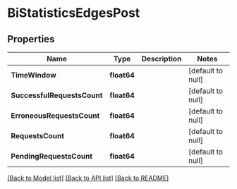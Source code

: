 # BiStatisticsEdgesPost

## Properties
Name | Type | Description | Notes
------------ | ------------- | ------------- | -------------
**TimeWindow** | **float64** |  | [default to null]
**SuccessfulRequestsCount** | **float64** |  | [default to null]
**ErroneousRequestsCount** | **float64** |  | [default to null]
**RequestsCount** | **float64** |  | [default to null]
**PendingRequestsCount** | **float64** |  | [default to null]

[[Back to Model list]](../README.md#documentation-for-models) [[Back to API list]](../README.md#documentation-for-api-endpoints) [[Back to README]](../README.md)

